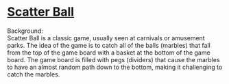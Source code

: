 # [Scatter Ball](https://github.com/dchaan/Field-Goal-Kick)

Background: 
<br>
Scatter Ball is a classic game, usually seen at carnivals or amusement parks. The idea of the game is to catch all of the balls (marbles) that fall from the top of the game board with a basket at the bottom of the game board. The game board is filled with pegs (dividers) that cause the marbles to have an almost random path down to the bottom, making it challenging to catch the marbles.

